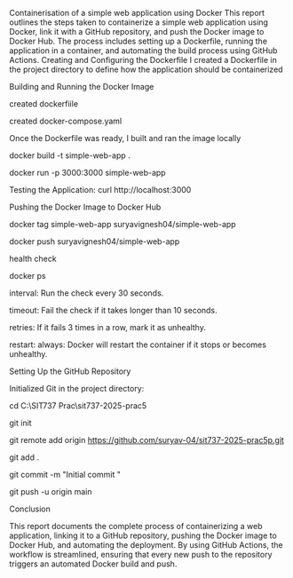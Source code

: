 Containerisation of a simple web application using Docker
This report outlines the steps taken to containerize a simple web application using Docker, link it with a GitHub repository, and push the Docker image to Docker Hub. The process includes setting up a Dockerfile, running the application in a container, and automating the build process using GitHub Actions.
Creating and Configuring the Dockerfile
I created a Dockerfile in the project directory to define how the application should be containerized

Building and Running the Docker Image

created dockerfiile 

created docker-compose.yaml

Once the Dockerfile was ready, I built and ran the image locally

docker build -t simple-web-app .

docker run -p 3000:3000 simple-web-app

Testing the Application: curl http://localhost:3000

Pushing the Docker Image to Docker Hub

docker tag simple-web-app suryavignesh04/simple-web-app

docker push suryavignesh04/simple-web-app

health check

docker ps

interval: Run the check every 30 seconds.

timeout: Fail the check if it takes longer than 10 seconds.

retries: If it fails 3 times in a row, mark it as unhealthy.

restart: always: Docker will restart the container if it stops or becomes unhealthy.

Setting Up the GitHub Repository

Initialized Git in the project directory: 

cd C:\SIT737 Prac\sit737-2025-prac5

git init

git remote add origin https://github.com/suryav-04/sit737-2025-prac5p.git

git add .

git commit -m "Initial commit "

git push -u origin main

Conclusion

This report documents the complete process of containerizing a web application, linking it to a GitHub repository, pushing the Docker image to Docker Hub, and automating the deployment. By using GitHub Actions, the workflow is streamlined, ensuring that every new push to the repository triggers an automated Docker build and push. 



